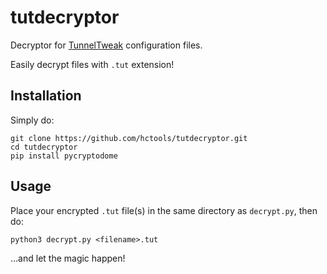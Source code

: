 # tutdecryptor

Decryptor for [TunnelTweak](https://play.google.com/store/apps/details?id=com.tunneltweak.loyalteams) configuration files.

Easily decrypt files with `.tut` extension!

## Installation

Simply do:

    git clone https://github.com/hctools/tutdecryptor.git
    cd tutdecryptor
    pip install pycryptodome


## Usage

Place your encrypted `.tut` file(s) in the same directory as `decrypt.py`, then do:

    python3 decrypt.py <filename>.tut

...and let the magic happen!
